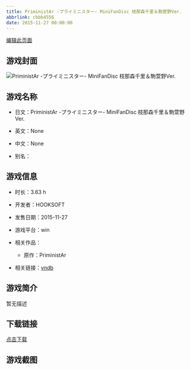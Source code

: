 ```yaml
---
title: PriministAr -プライミニスター- MiniFanDisc 枝那森千里＆駒萱野Ver.
abbrlink: cbbb4556
date: 2015-11-27 00:00:00
---
```

[编辑此页面](https://github.com/ACG-3/ADV3-source/blob/main/source/_posts/PriministAr%20-%E3%83%97%E3%83%A9%E3%82%A4%E3%83%9F%E3%83%8B%E3%82%B9%E3%82%BF%E3%83%BC-%20MiniFanDisc%20%E6%9E%9D%E9%82%A3%E6%A3%AE%E5%8D%83%E9%87%8C%EF%BC%86%E9%A7%92%E8%90%B1%E9%87%8EVer.md)

## 游戏封面

![PriministAr -プライミニスター- MiniFanDisc 枝那森千里＆駒萱野Ver.](https://pan.timero.xyz/d/onedrive/img_lib_001/PriministAr%20-%E3%83%97%E3%83%A9%E3%82%A4%E3%83%9F%E3%83%8B%E3%82%B9%E3%82%BF%E3%83%BC-%20MiniFanDisc%20%E6%9E%9D%E9%82%A3%E6%A3%AE%E5%8D%83%E9%87%8C%EF%BC%86%E9%A7%92%E8%90%B1%E9%87%8EVer_cover.avif)


## 游戏名称

- 日文：PriministAr -プライミニスター- MiniFanDisc 枝那森千里＆駒萱野Ver.
- 英文：None
- 中文：None

- 别名：


## 游戏信息

- 时长：3.63 h
- 开发者：HOOKSOFT
- 发售日期：2015-11-27
- 游戏平台：win
- 相关作品：
   - 原作：PriministAr

- 相关链接：[vndb](https://vndb.org/v16244)


## 游戏简介

暂无描述


## 下载链接

[点击下载](https://pan.timero.xyz/onedrive/adv_lib_001/PriministAr%20-%E3%83%97%E3%83%A9%E3%82%A4%E3%83%9F%E3%83%8B%E3%82%B9%E3%82%BF%E3%83%BC-%20MiniFanDisc%20%E6%9E%9D%E9%82%A3%E6%A3%AE%E5%8D%83%E9%87%8C%EF%BC%86%E9%A7%92%E8%90%B1%E9%87%8EVer)


## 游戏截图


